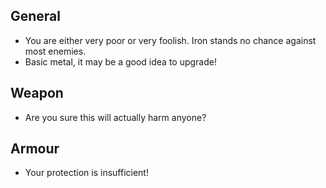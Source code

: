 ## General

- You are either very poor or very foolish. Iron stands no chance against most enemies.
- Basic metal, it may be a good idea to upgrade!

## Weapon

- Are you sure this will actually harm anyone?

## Armour

- Your protection is insufficient!
